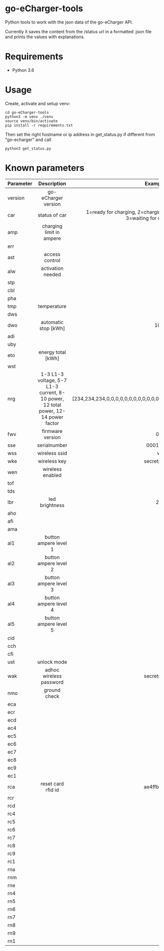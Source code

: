 # go-eCharger-tools
Python tools to work with the json data of the go-eCharger API.

Currently it saves the content from the /status url in a formatted .json file
and prints the values with explanations.

# Requirements
* Python 3.6

# Usage
Create, activate and setup venv:

```
cd go-eCharger-tools
python3 -m venv ./venv
source venv/bin/activate
pip install -r requirements.txt
```

Then set the right hostname or ip address in get_status.py if different from "go-echarger" and call

```
python3 get_status.py
```

# Known parameters

| Parameter | Description | Example |
| ------------- |:-------------:| -----:|
| version | go-eCharger version | B | |
| car | status of car | 1=ready for charging, 2=charging, 3=waiting for car | |
| amp | charging limit in ampere  | 20 | |
| err | | | |
| ast | access control | 0 | |
| alw | activation needed | 0 | |
| stp | | | |
| cbl | | | |
| pha | | | |
| tmp | temperature | 20 | |
| dws | | | |
| dwo | automatic stop [kWh] | 10.5 | |
| adi | | | |
| uby | | | |
| eto | energy total [kWh] | 10 | |
| wst | | | |
| nrg | 1-3 L1-3 voltage, 5-7 L1-3 current, 8-10 power, 12 total power, 12-14 power factor  | [234,234,234,0,0,0,0,0,0,0,0,0,0,0,0,0] | |
| fwv | firmware version | 012 | |
| sse | serialnumber | 000144 | |
| wss | wireless ssid | wifi | |
| wke | wireless key | secretpw | |
| wen | wireless enabled | 1 | |
| tof | | | |
| tds | | | |
| lbr | led brightness | 255 | |
| aho | | | | 
| afi | | | |
| ama | | | |
| al1 | button ampere level 1 | 6 | |
| al2 | button ampere level 2 | 10 | |
| al3 | button ampere level 3 | 20 | |
| al4 | button ampere level 4 | 32 | |
| al5 | button ampere level 5 | 32 | |
| cid | | | |
| cch | | | |
| cfi | | | |
| ust | unlock mode | 0 | |
| wak | adhoc wireless password | secretpw | |
| nmo | ground check | 0 | |
| eca | | | |
| ecr | | | |
| ecd | | | |
| ec4 | | | |
| ec5 | | | |
| ec6 | | | |
| ec7 | | | |
| ec8 | | | |
| ec9 | | | |
| ec1 | | | |
| rca | reset card rfid id | ae4ffb90 | |
| rcr | | | |
| rcd | | | |
| rc4 | | | |
| rc5 | | | |
| rc6 | | | |
| rc7 | | | |
| rc8 | | | |
| rc9 | | | |
| rc1 | | | |
| rna | | | |
| rnm | | | |
| rne | | | |
| rn4 | | | |
| rn5 | | | |
| rn6 | | | |
| rn7 | | | |
| rn8 | | | |
| rn9 | | | |
| rn1 | | | |
